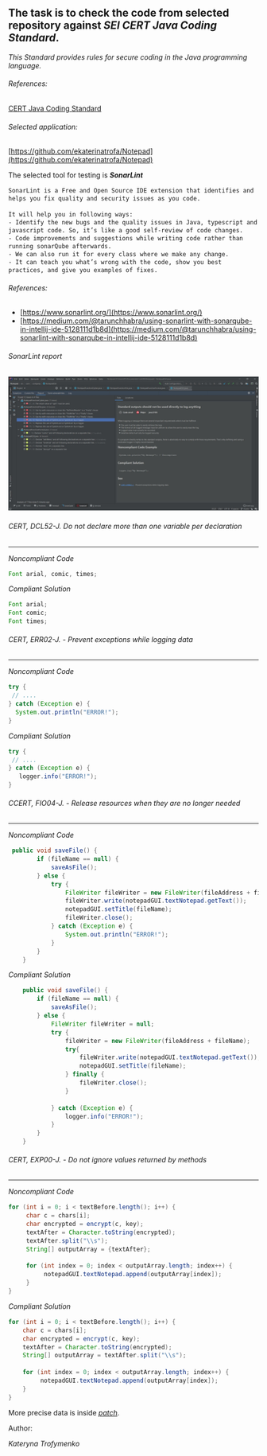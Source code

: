 ## The task is to check the code from selected repository against ***SEI CERT Java Coding Standard***.
_This Standard provides rules for secure coding in the Java programming language._

###### References:

[CERT Java Coding Standard](https://wiki.sei.cmu.edu/confluence/display/java/SEI+CERT+Oracle+Coding+Standard+for+Java) 

###### Selected application:

[https://github.com/ekaterinatrofa/Notepad](https://github.com/ekaterinatrofa/Notepad)


The selected tool for testing is ***SonarLint*** 
```
SonarLint is a Free and Open Source IDE extension that identifies and helps you fix quality and security issues as you code.

It will help you in following ways:
- Identify the new bugs and the quality issues in Java, typescript and javascript code. So, it’s like a good self-review of code changes.
- Code improvements and suggestions while writing code rather than running sonarQube afterwards.
- We can also run it for every class where we make any change.
- It can teach you what’s wrong with the code, show you best practices, and give you examples of fixes.
```
###### References: 

- [https://www.sonarlint.org/](https://www.sonarlint.org/)
- [https://medium.com/@tarunchhabra/using-sonarlint-with-sonarqube-in-intellij-ide-5128111d1b8d](https://medium.com/@tarunchhabra/using-sonarlint-with-sonarqube-in-intellij-ide-5128111d1b8d)

###### SonarLint report

![](./Report.png)


###### CERT, DCL52-J. Do not declare more than one variable per declaration

---

_Noncompliant Code_

```java
Font arial, comic, times;
```

_Compliant Solution_

```java
Font arial;
Font comic;
Font times;
```

###### CERT, ERR02-J. - Prevent exceptions while logging data

---

_Noncompliant Code_

```java
try {
 // ....
} catch (Exception e) {
  System.out.println("ERROR!");
}
```

_Compliant Solution_

```java
try {
 // ....
} catch (Exception e) {
   logger.info("ERROR!");
}
```

###### CCERT, FIO04-J. - Release resources when they are no longer needed

---

_Noncompliant Code_

```java
 public void saveFile() {
        if (fileName == null) {
            saveAsFile();
        } else {
            try {
                FileWriter fileWriter = new FileWriter(fileAddress + fileName);
                fileWriter.write(notepadGUI.textNotepad.getText());
                notepadGUI.setTitle(fileName);
                fileWriter.close();
            } catch (Exception e) {
                System.out.println("ERROR!");
            }
        }
    }
```
_Compliant Solution_

```java
    public void saveFile() {
        if (fileName == null) {
            saveAsFile();
        } else {
            FileWriter fileWriter = null;
            try {
                fileWriter = new FileWriter(fileAddress + fileName);
                try{
                    fileWriter.write(notepadGUI.textNotepad.getText());
                    notepadGUI.setTitle(fileName);
                } finally {
                    fileWriter.close();
                }

            } catch (Exception e) {
                logger.info("ERROR!");
            }
        }
    }
```

###### CERT, EXP00-J. - Do not ignore values returned by methods

---

_Noncompliant Code_

```java
for (int i = 0; i < textBefore.length(); i++) {
     char c = chars[i];
     char encrypted = encrypt(c, key);
     textAfter = Character.toString(encrypted);
     textAfter.split("\\s");
     String[] outputArray = {textAfter};

     for (int index = 0; index < outputArray.length; index++) {
          notepadGUI.textNotepad.append(outputArray[index]);
     }
}
```

_Compliant Solution_

```java
for (int i = 0; i < textBefore.length(); i++) {
    char c = chars[i];
    char encrypted = encrypt(c, key);
    textAfter = Character.toString(encrypted);
    String[] outputArray = textAfter.split("\\s");

    for (int index = 0; index < outputArray.length; index++) {
         notepadGUI.textNotepad.append(outputArray[index]);
    }
}
```

More precise data is inside *[patch](https://github.com/ekaterinatrofa/BSI_calculator/blob/master/check_CERT_JAVA_Coding_Standard/cert_java.patch)*.



Author:

_Kateryna Trofymenko_